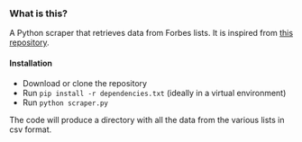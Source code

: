 ### What is this?

A Python scraper that retrieves data from Forbes lists. It is inspired from 
[this repository](https://github.com/maxharlow/scrape-forbes).


#### Installation 

* Download or clone the repository
* Run `pip install -r dependencies.txt` (ideally in a virtual environment)
* Run `python scraper.py`

The code will produce a directory with all the data from the various lists in csv format.